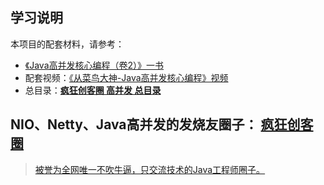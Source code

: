 ## 学习说明


本项目的配套材料，请参考：
- [《Java高并发核心编程（卷2）》一书 ](https://www.cnblogs.com/crazymakercircle/p/9904544.html)
- 配套视频：[《从菜鸟大神-Java高并发核心编程》视频](https://www.cnblogs.com/crazymakercircle/p/9904544.html)
- 总目录：[**疯狂创客圈 高并发 总目录**](https://www.cnblogs.com/crazymakercircle/p/9904544.html) 

## NIO、Netty、Java高并发的发烧友圈子： [疯狂创客圈](https://www.cnblogs.com/crazymakercircle/p/9904544.html) 
 
 > [被誉为全网唯一不吹牛逼，只交流技术的Java工程师圈子。](https://www.cnblogs.com/crazymakercircle/p/9904544.html) 
